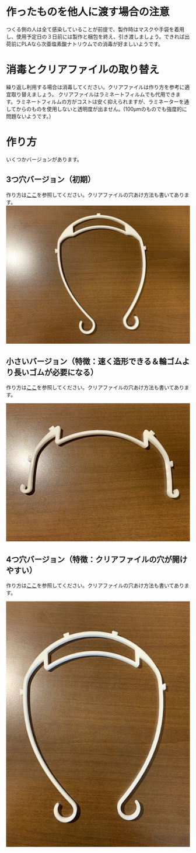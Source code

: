 # 作ったものを他人に渡す場合の注意
つくる側の人は全て感染していることが前提で、製作時はマスクや手袋を着用し、使用予定日の３日前には製作と梱包を終え、引き渡しましょう。できれば出荷前にPLAなら次亜塩素酸ナトリウムでの消毒が好ましいようです。

# 消毒とクリアファイルの取り替え
繰り返し利用する場合は消毒してください。クリアファイルは作り方を参考に適宜取り替えましょう。
クリアファイルはラミネートフィルムでも代用できます。ラミネートフィルムの方がコストは安く抑えられますが、ラミネーターを通してからのものを使用しないと透明度が出ません。(100μmのものでも強度的に問題ないようです。）

# 作り方
いくつかバージョンがあります。

## 3つ穴バージョン（初期）
作り方は[ここ](ver1_3hole/README.md)を参照してください。クリアファイルの穴あけ方法も書いてあります。
![printed viser](images/1.jpeg)


## 小さいバージョン（特徴：速く造形できる＆輪ゴムより長いゴムが必要になる）
作り方は[ここ](ver2_small/README.md)を参照してください。クリアファイルの穴あけ方法も書いてあります。

![printed viser](images/ver2-2.jpeg)

## 4つ穴バージョン（特徴：クリアファイルの穴が開けやすい）
作り方は[ここ](ver1_4hole/README.md)を参照してください。クリアファイルの穴あけ方法も書いてあります。

![printed viser](images/ver1-2_1.jpeg)


